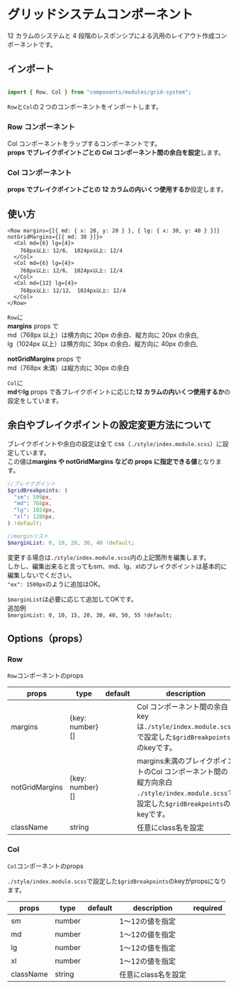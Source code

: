 # グリッドシステムコンポーネント

12 カラムのシステムと 4 段階のレスポンシブによる汎用のレイアウト作成コンポーネントです。

## インポート

```ts

import { Row, Col } from "components/modules/grid-system";

```

`Row`と`Col`の２つのコンポーネントをインポートします。

### Row コンポーネント

Col コンポーネントをラップするコンポーネントです。  
**props でブレイクポイントごとの Col コンポーネント間の余白を設定**します。

### Col コンポーネント

**props でブレイクポイントごとの 12 カラムの内いくつ使用するか**設定します。

## 使い方

```tsx
<Row margins={[{ md: { x: 20, y: 20 } }, { lg: { x: 30, y: 40 } }]} notGridMargins={[{ md: 30 }]}>
  <Col md={6} lg={4}>
    768px以上: 12/6、 1024px以上: 12/4
  </Col>
  <Col md={6} lg={4}>
    768px以上: 12/6、 1024px以上: 12/4
  </Col>
  <Col md={12} lg={4}>
    768px以上: 12/12、 1024px以上: 12/4
  </Col>
</Row>
```

`Row`に  
**margins** props で  
md（768px 以上）は横方向に 20px の余白、縦方向に 20px の余白,  
lg（1024px 以上）は横方向に 30px の余白、縦方向に 40px の余白,

**notGridMargins** props で  
md（768px 未満）は縦方向に 30px の余白

`Col`に  
**md**や**lg** props で各ブレイクポイントに応じた**12 カラムの内いくつ使用するか**の設定をしています。

## 余白やブレイクポイントの設定変更方法について

ブレイクポイントや余白の設定は全て css（`./style/index.module.scss`）に設定しています。  
この値は**margins や notGridMargins などの props に指定できる値**となります。

```scss
//ブレイクポイント
$gridBreakpoints: (
  "sm": 599px,
  "md": 768px,
  "lg": 1024px,
  "xl": 1280px,
) !default;

//marginリスト
$marginList: 0, 10, 20, 30, 40 !default;
```

変更する場合は`./style/index.module.scss`内の上記箇所を編集します。  
しかし、編集出来ると言ってもsm、md、lg、xlのブレイクポイントは基本的に編集しないでください。  
`"ex": 1500px`のように追加はOK。  

`$marginList`は必要に応じて追加してOKです。  
追加例  
`$marginList: 0, 10, 15, 20, 30, 40, 50, 55 !default;`

## Options（props）

### Row

`Row`コンポーネントのprops

| props          | type            | default | description                                                                                         | required |
| -------------- | --------------- | ------- | --------------------------------------------------------------------------------------------------- | -------- |
| margins        | {key: number}[] |         | Col コンポーネント間の余白<br/>keyは`./style/index.module.scss`で設定した`$gridBreakpoints`のkeyです。                   | ○        |
| notGridMargins | {key: number}[] |         | margins未満のブレイクポイントのCol コンポーネント間の縦方向余白<br/>`./style/index.module.scss`で設定した`$gridBreakpoints`のkeyです。 | ○        |
| className      | string          |         | 任意にclass名を設定                                                                                        |          |

### Col

`Col`コンポーネントのprops

`./style/index.module.scss`で設定した`$gridBreakpoints`のkeyがpropsになります。

| props     | type   | default | description  | required |
| --------- | ------ | ------- | ------------ | -------- |
| sm        | number |         | 1〜12の値を指定    |          |
| md        | number |         | 1〜12の値を指定    |          |
| lg        | number |         | 1〜12の値を指定    |          |
| xl        | number |         | 1〜12の値を指定    |          |
| className | string |         | 任意にclass名を設定 |          |
